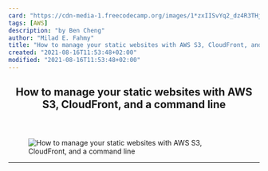 ```yaml
---
card: "https://cdn-media-1.freecodecamp.org/images/1*zxIISvYq2_dz4R3THj17pA.jpeg"
tags: [AWS]
description: "by Ben Cheng"
author: "Milad E. Fahmy"
title: "How to manage your static websites with AWS S3, CloudFront, and a command line"
created: "2021-08-16T11:53:48+02:00"
modified: "2021-08-16T11:53:48+02:00"
---
```

<div class="site-wrapper">
<main id="site-main" class="site-main outer">
<div class="inner">
<article class="post-full post tag-aws tag-programming tag-web-development tag-tech tag-technology ">
<header class="post-full-header">
<h1 class="post-full-title">How to manage your static websites with AWS S3, CloudFront, and a command line</h1>
</header>
<figure class="post-full-image">
<picture>
<source media="(max-width: 700px)" sizes="1px" srcset="data:image/gif;base64,R0lGODlhAQABAIAAAAAAAP///yH5BAEAAAAALAAAAAABAAEAAAIBRAA7 1w">
<source media="(min-width: 701px)" sizes="(max-width: 800px) 400px,
(max-width: 1170px) 700px,
1400px" srcset="https://cdn-media-1.freecodecamp.org/images/1*zxIISvYq2_dz4R3THj17pA.jpeg 300w,
https://cdn-media-1.freecodecamp.org/images/1*zxIISvYq2_dz4R3THj17pA.jpeg 600w,
https://cdn-media-1.freecodecamp.org/images/1*zxIISvYq2_dz4R3THj17pA.jpeg 1000w,
https://cdn-media-1.freecodecamp.org/images/1*zxIISvYq2_dz4R3THj17pA.jpeg 2000w">
<img onerror="this.style.display='none'" src="https://cdn-media-1.freecodecamp.org/images/1*zxIISvYq2_dz4R3THj17pA.jpeg" alt="How to manage your static websites with AWS S3, CloudFront, and a command line">
</picture>
</figure>
<section class="post-full-content">
<div class="post-content medium-migrated-article">
</div>
<hr>
</section>
</article>
</div>
</main>
</div>
<!-- Google Tag Manager (noscript) -->
<!-- End Google Tag Manager (noscript) -->
